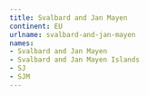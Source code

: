```yaml
---
title: Svalbard and Jan Mayen
continent: EU
urlname: svalbard-and-jan-mayen
names:
- Svalbard and Jan Mayen
- Svalbard and Jan Mayen Islands
- SJ
- SJM
---
```


